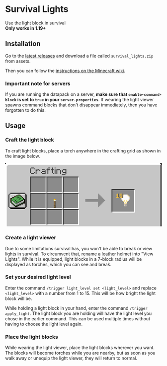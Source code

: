 # Survival Lights

Use the light block in survival  
**Only works in 1.19+**

## Installation

Go to the [latest releases](https://github.com/qasterr/survival-lights/releases/latest) and download a file called `survival_lights.zip` from assets.

Then you can follow the [instructions on the Minecraft wiki](https://minecraft.fandom.com/wiki/Tutorials/Installing_a_data_pack).

### Important note for servers

If you are running the datapack on a server, **make sure that `enable-command-block` is set to `true` in your `server.properties`**. If wearing the light viewer spawns command blocks that don't disappear immediately, then you have forgotten to do this.

## Usage

### Craft the light block

To craft light blocks, place a torch anywhere in the crafting grid as shown in the image below.

![A torch in a crafting grid becomes one light block](/public/crafting_recipe.png)

### Create a light viewer

Due to some limitations survival has, you won't be able to break or view lights in survival.
To circumvent that, rename a leather helmet into "View Lights".
While it is equipped, light blocks in a 7-block radius will be displayed as torches, which you can see and break.

### Set your desired light level

Enter the command `/trigger light_level set <light_level>` and replace `<light_level>` with a number from 1 to 15. This will be how bright the light block will be.

While holding a light block in your hand, enter the command `/trigger apply_light`. The light block you are holding will have the light level you chose in the earlier command. This can be used multiple times without having to choose the light level again.

### Place the light blocks

While wearing the light viewer, place the light blocks wherever you want. The blocks will become torches while you are nearby, but as soon as you walk away or unequip the light viewer, they will return to normal.
